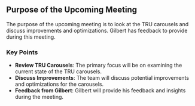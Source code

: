 ## Purpose of the Upcoming Meeting

The purpose of the upcoming meeting is to look at the TRU carousels and discuss improvements and optimizations. Gilbert has feedback to provide during this meeting.

### Key Points

- **Review TRU Carousels**: The primary focus will be on examining the current state of the TRU carousels.
- **Discuss Improvements**: The team will discuss potential improvements and optimizations for the carousels.
- **Feedback from Gilbert**: Gilbert will provide his feedback and insights during the meeting.